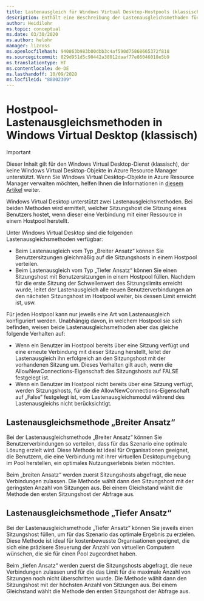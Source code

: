 ```yaml
---
title: Lastenausgleich für Windows Virtual Desktop-Hostpools (klassisch) – Azure
description: Enthält eine Beschreibung der Lastenausgleichsmethoden für Hostpools in einer Windows Virtual Desktop-Umgebung.
author: Heidilohr
ms.topic: conceptual
ms.date: 03/30/2020
ms.author: helohr
manager: lizross
ms.openlocfilehash: 940863b983b00dbb3c4af590d75868665372f818
ms.sourcegitcommit: 829d951d5c90442a38012daaf77e86046018e5b9
ms.translationtype: HT
ms.contentlocale: de-DE
ms.lasthandoff: 10/09/2020
ms.locfileid: "88002309"
---
```

# <a name="host-pool-load-balancing-methods-in-windows-virtual-desktop-classic"></a>Hostpool-Lastenausgleichsmethoden in Windows Virtual Desktop (klassisch)

>[!IMPORTANT]
>Dieser Inhalt gilt für den Windows Virtual Desktop-Dienst (klassisch), der keine Windows Virtual Desktop-Objekte in Azure Resource Manager unterstützt. Wenn Sie Windows Virtual Desktop-Objekte in Azure Resource Manager verwalten möchten, helfen Ihnen die Informationen in [diesem Artikel](../host-pool-load-balancing.md) weiter.

Windows Virtual Desktop unterstützt zwei Lastenausgleichsmethoden. Bei beiden Methoden wird ermittelt, welcher Sitzungshost die Sitzung eines Benutzers hostet, wenn dieser eine Verbindung mit einer Ressource in einem Hostpool herstellt.

Unter Windows Virtual Desktop sind die folgenden Lastenausgleichsmethoden verfügbar:

- Beim Lastenausgleich vom Typ „Breiter Ansatz“ können Sie Benutzersitzungen gleichmäßig auf die Sitzungshosts in einem Hostpool verteilen.
- Beim Lastenausgleich vom Typ „Tiefer Ansatz“ können Sie einen Sitzungshost mit Benutzersitzungen in einem Hostpool füllen. Nachdem für die erste Sitzung der Schwellenwert des Sitzungslimits erreicht wurde, leitet der Lastenausgleich alle neuen Benutzerverbindungen an den nächsten Sitzungshost im Hostpool weiter, bis dessen Limit erreicht ist, usw.

Für jeden Hostpool kann nur jeweils eine Art von Lastenausgleich konfiguriert werden. Unabhängig davon, in welchem Hostpool sie sich befinden, weisen beide Lastenausgleichsmethoden aber das gleiche folgende Verhalten auf:

- Wenn ein Benutzer im Hostpool bereits über eine Sitzung verfügt und eine erneute Verbindung mit dieser Sitzung herstellt, leitet der Lastenausgleich ihn erfolgreich an den Sitzungshost mit der vorhandenen Sitzung um. Dieses Verhalten gilt auch, wenn die AllowNewConnections-Eigenschaft des Sitzungshosts auf FALSE festgelegt ist.
- Wenn ein Benutzer im Hostpool nicht bereits über eine Sitzung verfügt, werden Sitzungshosts, für die die AllowNewConnections-Eigenschaft auf „False“ festgelegt ist, vom Lastenausgleichsmodul während des Lastenausgleichs nicht berücksichtigt.

## <a name="breadth-first-load-balancing-method"></a>Lastenausgleichsmethode „Breiter Ansatz“

Bei der Lastenausgleichsmethode „Breiter Ansatz“ können Sie Benutzerverbindungen so verteilen, dass für das Szenario eine optimale Lösung erzielt wird. Diese Methode ist ideal für Organisationen geeignet, die Benutzern, die eine Verbindung mit ihrer virtuellen Desktopumgebung im Pool herstellen, ein optimales Nutzungserlebnis bieten möchten.

Beim „breiten Ansatz“ werden zuerst Sitzungshosts abgefragt, die neue Verbindungen zulassen. Die Methode wählt dann den Sitzungshost mit der geringsten Anzahl von Sitzungen aus. Bei einem Gleichstand wählt die Methode den ersten Sitzungshost der Abfrage aus.

## <a name="depth-first-load-balancing-method"></a>Lastenausgleichsmethode „Tiefer Ansatz“

Bei der Lastenausgleichsmethode „Tiefer Ansatz“ können Sie jeweils einen Sitzungshost füllen, um für das Szenario das optimale Ergebnis zu erzielen. Diese Methode ist ideal für kostenbewusste Organisationen geeignet, die sich eine präzisere Steuerung der Anzahl von virtuellen Computern wünschen, die sie für einen Pool zugeordnet haben.

Beim „tiefen Ansatz“ werden zuerst die Sitzungshosts abgefragt, die neue Verbindungen zulassen und für die das Limit für die maximale Anzahl von Sitzungen noch nicht überschritten wurde. Die Methode wählt dann den Sitzungshost mit der höchsten Anzahl von Sitzungen aus. Bei einem Gleichstand wählt die Methode den ersten Sitzungshost der Abfrage aus.
